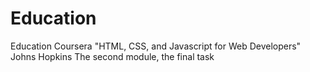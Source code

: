 # Education
Education Coursera "HTML, CSS, and Javascript for Web Developers" Johns Hopkins
The second module, the final task
